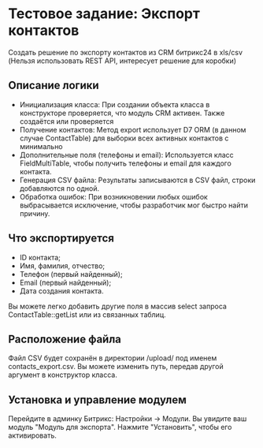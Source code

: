 # Тестовое задание: Экспорт контактов
Создать решение по экспорту контактов из CRM битрикс24 в xls/csv (Нельзя использовать REST API, интересует решение для коробки)

## Описание логики
- Инициализация класса:
  При создании объекта класса в конструкторе проверяется, что модуль CRM активен. Также создаётся или проверяется
- Получение контактов:
  Метод export использует D7 ORM (в данном случае ContactTable) для выборки всех активных контактов с минимально
- Дополнительные поля (телефоны и email):
  Используется класс FieldMultiTable, чтобы получить телефоны и email для каждого контакта.
- Генерация CSV файла:
  Результаты записываются в CSV файл, строки добавляются по одной.
- Обработка ошибок:
  При возникновении любых ошибок выбрасывается исключение, чтобы разработчик мог быстро найти причину.

## Что экспортируется
- ID контакта;
- Имя, фамилия, отчество;
- Телефон (первый найденный);
- Email (первый найденный);
- Дата создания контакта.

Вы можете легко добавить другие поля в массив select запроса ContactTable::getList или из связанных таблиц.

## Расположение файла
Файл CSV будет сохранён в директории /upload/ под именем contacts_export.csv. Вы можете изменить путь, передав другой аргумент в конструктор класса.

## Установка и управление модулем
Перейдите в админку Битрикс: Настройки -> Модули.
Вы увидите ваш модуль "Модуль для экспорта".
Нажмите "Установить", чтобы его активировать.